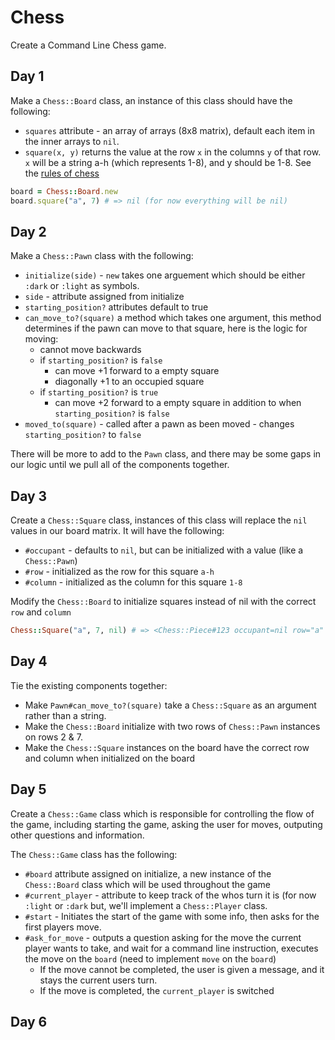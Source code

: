 # Chess

Create a Command Line Chess game.

Day 1
-------

Make a `Chess::Board` class, an instance of this class should have the following:

- `squares` attribute - an array of arrays (8x8 matrix), default each item in the inner arrays to `nil`.
- `square(x, y)` returns the value at the row `x` in the columns `y` of that row. `x` will be a string a-h (which represents 1-8), and y should be 1-8. See the [rules of chess](http://www.chessvariants.com/d.chess/chess.html)

```rb
board = Chess::Board.new
board.square("a", 7) # => nil (for now everything will be nil)
```

Day 2
-------

Make a `Chess::Pawn` class with the following:

- `initialize(side)` - `new` takes one arguement which should be either `:dark` or `:light` as symbols.
- `side` - attribute assigned from initialize
- `starting_position?` attributes default to true
- `can_move_to?(square)` a method which takes one argument, this method determines if the pawn can move to that square, here is the logic for moving:
  - cannot move backwards
  - if `starting_position?` is `false`
    - can move +1 forward to a empty square
    - diagonally +1 to an occupied square
  - if `starting_position?` is `true`
    - can move +2 forward to a empty square in addition to when `starting_position?` is `false`
- `moved_to(square)` - called after a pawn as been moved - changes `starting_position?` to `false`

There will be more to add to the `Pawn` class, and there may be some gaps in our logic until we pull all of the components together.

Day 3
-----

Create a `Chess::Square` class, instances of this class will replace the `nil` values in our board matrix. It will have the following:

- `#occupant` - defaults to `nil`, but can be initialized with a value (like a `Chess::Pawn`)
- `#row` - initialized as the row for this square `a-h`
- `#column` - initialized as the column for this square `1-8`


Modify the `Chess::Board` to initialize squares instead of nil with the correct `row` and `column`

```rb
Chess::Square("a", 7, nil) # => <Chess::Piece#123 occupant=nil row="a" column=7>
```

Day 4
-----

Tie the existing components together:

- Make `Pawn#can_move_to?(square)` take a `Chess::Square` as an argument rather than a string.
- Make the `Chess::Board` initialize with two rows of `Chess::Pawn` instances on rows 2 & 7.
- Make the `Chess::Square` instances on the board have the correct row and column when initialized on the board

Day 5
--------

Create a `Chess::Game` class which is responsible for controlling the flow of the game, including starting the game, asking the user for moves, outputing other questions and information.

The `Chess::Game` class has the following:

- `#board` attribute assigned on initialize, a new instance of the `Chess::Board` class which will be used throughout the game
- `#current_player` - attribute to keep track of the whos turn it is (for now `:light` or `:dark` but, we'll implement a `Chess::Player` class.
- `#start` - Initiates the start of the game with some info, then asks for the first players move.
- `#ask_for_move` - outputs a question asking for the move the current player wants to take, and wait for a command line instruction, executes the move on the `board` (need to implement `move` on the `board`)
  - If the move cannot be completed, the user is given a message, and it stays the current users turn.
  - If the move is completed, the `current_player` is switched

Day 6
-----
